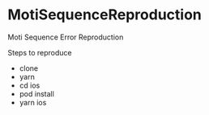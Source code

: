 # MotiSequenceReproduction
Moti Sequence Error Reproduction

Steps to reproduce

- clone
- yarn
- cd ios
- pod install
- yarn ios
